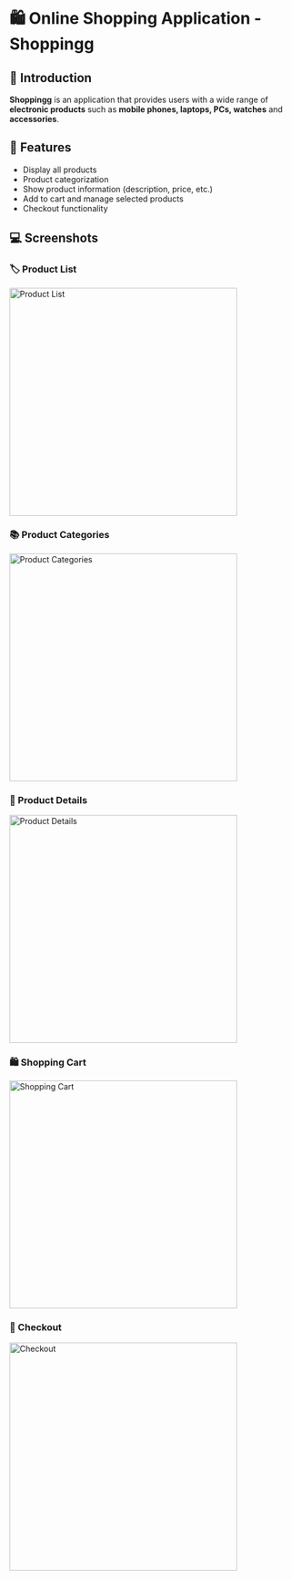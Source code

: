 # 🛍️ Online Shopping Application - Shoppingg

## 📘 Introduction

**Shoppingg** is an application that provides users with a wide range of 
**electronic products** such as **mobile phones, laptops, PCs, watches** and **accessories**.  

## 🚀 Features

- Display all products  
- Product categorization 
- Show product information (description, price, etc.)  
- Add to cart and manage selected products  
- Checkout functionality  

## 💻 Screenshots

### 🏷️ Product List
<img src="image/product_list.png" alt="Product List" width="400"/>

### 📚 Product Categories
<img src="image/product_catalog.png" alt="Product Categories" width="400"/>

### 📖 Product Details
<img src="image/product_detail.png" alt="Product Details" width="400"/>

### 🛍️ Shopping Cart
<img src="image/cart.png" alt="Shopping Cart" width="400"/>

### 💸 Checkout
<img src="image/checkout.png" alt="Checkout" width="400"/>


